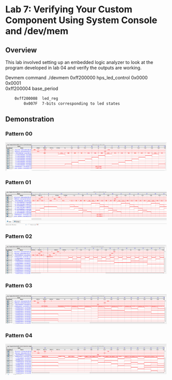 # Lab 7: Verifying Your Custom Component Using System Console and /dev/mem

## Overview
This lab involved setting up an embedded logic analyzer to look at the program developed in lab 04 and verify the outputs are working. 

Devmem command 
	./devmem 
		0xff200000	hps_led_control
			0x0000	
			0x0001	
		0xff200004	base_period
			
		0xff200008 	led_reg
			0x007F	7-bits corresponding to led states

## Demonstration
	


### Pattern 00
![Single bit scrolling right screenshot](assets/Kirkland_Lab05_Pattern00.png)
### Pattern 01
![Two bits scrolling left](assets/Kirkland_Lab05_Pattern01.png)
### Pattern 02
![7-bit up counter](assets/Kirkland_Lab05_Pattern02.png)
### Pattern 03
![7-bit down counter](assets/Kirkland_Lab05_Pattern03.png)
### Pattern 04
![Fibbonaci sequence counter](assets/Kirkland_Lab05_Pattern04.png)

